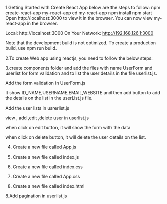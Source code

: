 
1.Getting Started with Create React App below are the steps to follow:
npm create-react-app my-react-app
cd my-react-app
npm install
npm start
Open http://localhost:3000 to view it in the browser.
You can now view my-react-app in the browser.

  Local:            http://localhost:3000
  On Your Network:  http://192.168.126.1:3000

Note that the development build is not optimized.
To create a production build, use npm run build.

2.To create Web app using reactjs, you need to follow the below steps:

3.create components folder and add the files with name UserForm and 
userlist for form validation and to list the user details in the file userlist.js.

Add the form validation in UserForm.js

It show ID,,NAME,USERNAME,EMAIL,WEBSITE and then add button to add the details on the list in the userList.js file.

Add the user lists in usrerlist.js

 view , add ,edit ,delete user in userlist.js
 
 when click on edit button, it will show the form with the data
 
 when click on delete button, it will delete the user details on the list.
 
 4. Create a new file called App.js
    
 5. Create a new file called index.js
    
 6. Create a new file called index.css
    
 7. Create a new file called App.css
    
 8. Create a new file called index.html
    
8.Add pagination in userlist.js


